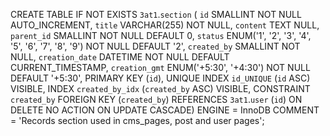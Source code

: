 
CREATE TABLE IF NOT EXISTS `3at1`.`section` (
  `id` SMALLINT NOT NULL AUTO_INCREMENT,
  `title` VARCHAR(255) NOT NULL,
  `content` TEXT NULL,
  `parent_id` SMALLINT NOT NULL DEFAULT 0,
  `status` ENUM('1', '2', '3', '4', '5', '6', '7', '8', '9') NOT NULL DEFAULT '2',
  `created_by` SMALLINT NOT NULL,
  `creation_date` DATETIME NOT NULL DEFAULT CURRENT_TIMESTAMP,
  `creation_gmt` ENUM('+5:30', '+4:30') NOT NULL DEFAULT '+5:30',
  PRIMARY KEY (`id`),
  UNIQUE INDEX `id_UNIQUE` (`id` ASC) VISIBLE,
  INDEX `created_by_idx` (`created_by` ASC) VISIBLE,
  CONSTRAINT `created_by`
    FOREIGN KEY (`created_by`)
    REFERENCES `3at1`.`user` (`id`)
    ON DELETE NO ACTION
    ON UPDATE CASCADE)
ENGINE = InnoDB
COMMENT = 'Records section used in cms_pages, post and user pages';
